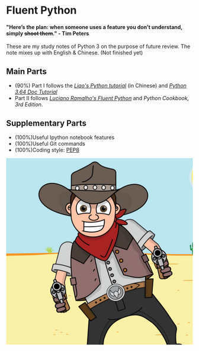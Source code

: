 # Fluent Python

#### "Here’s the plan: when someone uses a feature you don’t understand, simply ~~shoot them~~."           - Tim Peters

These are my study notes of Python 3 on the purpose of future review. The note mixes up with English & Chinese. (Not finished yet)

## Main Parts
- (90%) Part I follows the *[Liao's Python tutorial](https://www.liaoxuefeng.com/wiki/0014316089557264a6b348958f449949df42a6d3a2e542c000)* (in Chinese) and *[Python 3.64 Doc Tutorial](https://docs.python.org/3/tutorial/index.html)*
- Part II follows *[Luciano Ramalho's Fluent Python](http://shop.oreilly.com/product/0636920032519.do)* and *_Python Cookbook, 3rd Edition_*.

## Supplementary Parts
- (100%)Useful Ipython notebook features
- (100%)Useful Git commands
- (100%)Coding style: [PEP8](https://www.python.org/dev/peps/pep-0008/)

![shoot_it](https://github.com/LiXiaoB/fluent_python/blob/master/img/shoot_it.jpeg)
